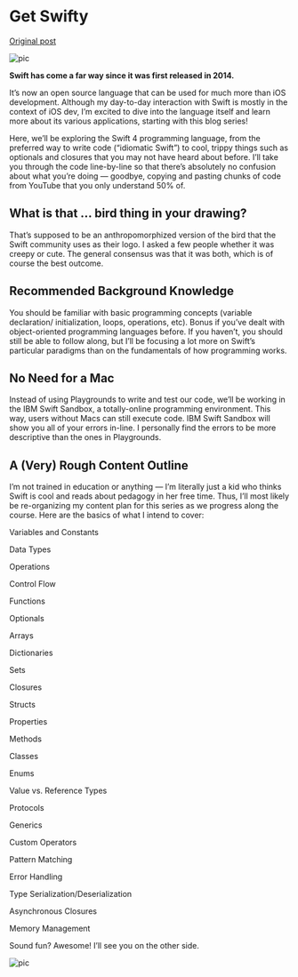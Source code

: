 # Get Swifty

[Original post](http://asianbarbie.com/get-swifty/)

![pic](http://asianbarbie.com/wp-content/uploads/2017/11/get_swifty_cover.jpg)

**Swift has come a far way since it was first released in 2014.**

It’s now an open source language that can be used for much more than iOS development. Although my day-to-day interaction with Swift is mostly in the context of iOS dev, I’m excited to dive into the language itself and learn more about its various applications, starting with this blog series!

Here, we’ll be exploring the Swift 4 programming language, from the preferred way to write code (“idiomatic Swift”) to cool, trippy things such as optionals and closures that you may not have heard about before. I’ll take you through the code line-by-line so that there’s absolutely no confusion about what you’re doing — goodbye, copying and pasting chunks of code from YouTube that you only understand 50% of.

## What is that … bird thing in your drawing?

That’s supposed to be an anthropomorphized version of the bird that the Swift community uses as their logo. I asked a few people whether it was creepy or cute. The general consensus was that it was both, which is of course the best outcome.

## Recommended Background Knowledge

You should be familiar with basic programming concepts (variable declaration/ initialization, loops, operations, etc). Bonus if you’ve dealt with object-oriented programming languages before. If you haven’t, you should still be able to follow along, but I’ll be focusing a lot more on Swift’s particular paradigms than on the fundamentals of how programming works.

## No Need for a Mac

Instead of using Playgrounds to write and test our code, we’ll be working in the IBM Swift Sandbox, a totally-online programming environment. This way, users without Macs can still execute code. IBM Swift Sandbox will show you all of your errors in-line. I personally find the errors to be more descriptive than the ones in Playgrounds.

## A (Very) Rough Content Outline

I’m not trained in education or anything — I’m literally just a kid who thinks Swift is cool and reads about pedagogy in her free time. Thus, I’ll most likely be re-organizing my content plan for this series as we progress along the course. Here are the basics of what I intend to cover:

Variables and Constants

Data Types

Operations

Control Flow

Functions

Optionals

Arrays

Dictionaries

Sets

Closures

Structs

Properties

Methods

Classes

Enums

Value vs. Reference Types

Protocols

Generics

Custom Operators

Pattern Matching

Error Handling

Type Serialization/Deserialization

Asynchronous Closures

Memory Management

Sound fun? Awesome! I’ll see you on the other side.

![pic](http://asianbarbie.com/wp-content/uploads/2017/11/mimi-chenyao-signature.jpg)
